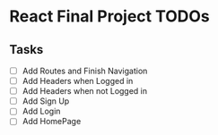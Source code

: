 # React Final Project TODOs

## Tasks
- [ ] Add Routes and Finish Navigation
- [ ] Add Headers when Logged in
- [ ] Add Headers when not Logged in
- [ ] Add Sign Up
- [ ] Add Login
- [ ] Add HomePage